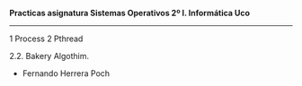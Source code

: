 **Practicas asignatura Sistemas Operativos 2º I. Informática Uco**

***

1 Process
2 Pthread

2.2. Bakery Algothim. 



* Fernando Herrera Poch
